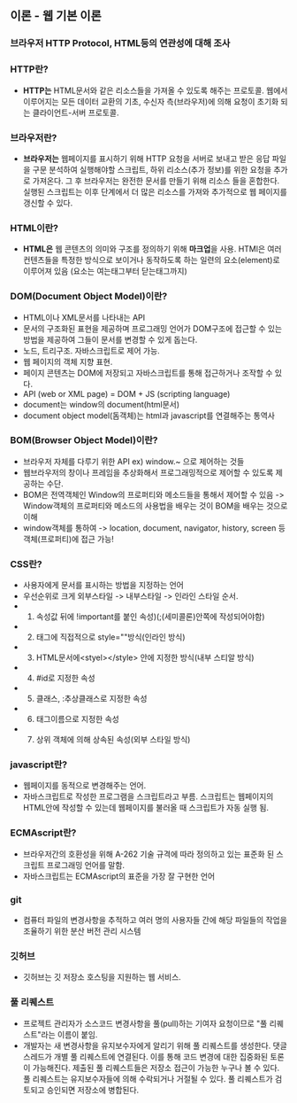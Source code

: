 ## 이론 - 웹 기본 이론
### 브라우저 HTTP Protocol, HTML등의 연관성에 대해 조사
### HTTP란?
- **HTTP는** HTML문서와 같은 리소스들을 가져올 수 있도록 해주는 프로토콜. 웹에서 이루어지는 모든 데이터 교환의 기초, 수신자 측(브라우저)에 의해 요청이 초기화 되는 클라이언트-서버 프로토콜.
### 브라우저란?
- **브라우저는** 웹페이지를 표시하기 위해 HTTP 요청을 서버로 보내고 받은 응답 파일을 구문 분석하여 실행해야할 스크립트, 하위 리소스(추가 정보)를 위한 요청을 추가로 가져온다. 그 후 브라우저는 완전한 문서를 만들기 위해 리소스 들을 혼합한다. 실행된 스크립트는 이후 단계에서 더 많은 리소스를 가져와 추가적으로 웹 페이지를 갱신할 수 있다.
### HTML이란?
- **HTML은** 웹 콘텐츠의 의미와 구조를 정의하기 위해 **마크업**을 사용. HTMl은 여러 컨텐츠들을 특정한 방식으로 보이거나 동작하도록 하는 일련의 요소(element)로 이루어져 있음 (요소는 여는태그부터 닫는태그까지)
### **DOM(Document Object Model)이란?**
- HTML이나 XML문서를 나타내는 API
- 문서의 구조화된 표현을 제공하며 프로그래밍 언어가 DOM구조에 접근할 수 있는 방법을 제공하여 그들이 문서를 변경할 수 있게 돕는다.
- 노드, 트리구조. 자바스크립트로 제어 가능.
- 웹 페이지의 객체 지향 표현.
- 페이지 콘텐츠는 DOM에 저장되고 자바스크립트를 통해 접근하거나 조작할 수 있다.
- API (web or XML page) = DOM + JS (scripting language)
- document는 window의 document(html문서)
- document object model(돔객체)는 html과 javascript를 연결해주는 통역사
### BOM(Browser Object Model)이란?
- 브라우저 자체를 다루기 위한 API
  ex) window.~ 으로 제어하는 것들
- 웹브라우저의 창이나 프레임을 추상화해서 프로그래밍적으로 제어할 수 있도록 제공하는 수단.
- BOM은 전역객체인 Window의 프로퍼티와 메소드들을 통해서 제어할 수 있음 -> Window객체의 프로퍼티와 메소드의 사용법을 배우는 것이 BOM을 배우는 것으로 이해
-  window객체를 통하여 -> location, document, navigator, history, screen 등  객체(프로퍼티)에 접근 가능!
### CSS란?
- 사용자에게 문서를 표시하는 방법을 지정하는 언어
- 우선순위로 크게 외부스타일 -> 내부스타일 -> 인라인 스타일 순서.
- 1. 속성값 뒤에 !important를 붙인 속성)(;(세미콜론)안쪽에 작성되어야함)
- 2. 태그에 직접적으로 style=""방식(인라인 방식)
- 3. HTML문서에\<styel\>\</style\> 안에 지정한 방식(내부 스티알 방식)
- 4. #id로 지정한 속성
- 5. 클래스, :추상클래스로 지정한 속성
- 6. 태그이름으로 지정한 속성
- 7. 상위 객체에 의해 상속된 속성(외부 스타일 방식)

### javascript란?
- 웹페이지를 동적으로 변경해주는 언어.
- 자바스크립트로 작성한 프로그램을 스크립트라고 부름. 스크립트는 웹페이지의 HTML안에 작성할 수 있는데 웹페이지를 불러올 때 스크립트가 자동 실행 됨.

### ECMAscript란?
- 브라우저간의 호환성을 위해 A-262 기술 규격에 따라 정의하고 있는 표준화 된 스크립트 프로그래밍 언어를 말함.
- 자바스크립트는 ECMAscript의 표준을 가장 잘 구현한 언어

### git
- 컴퓨터 파일의 변경사항을 추적하고 여러 명의 사용자들 간에 해당 파일들의 작업을 조율하기 위한 분산 버전 관리 시스템

### 깃허브
- 깃허브는 깃 저장소 호스팅을 지원하는 웹 서비스.

### 풀 리퀘스트
- 프로젝트 관리자가 소스코드 변경사항을 풀(pull)하는 기여자 요청이므로 "풀 리퀘스트"라는 이름이 붙임.
- 개발자는 새 변경사항을 유지보수자에게 알리기 위해 풀 리퀘스트를 생성한다. 댓글 스레드가 개별 풀 리퀘스트에 연결된다. 이를 통해 코드 변경에 대한 집중화된 토론이 가능해진다. 제출된 풀 리퀘스트들은 저장소 접근이 가능한 누구나 볼 수 있다. 풀 리퀘스트는 유지보수자들에 의해 수락되거나 거절될 수 있다. 풀 리퀘스트가 검토되고 승인되면 저장소에 병합된다.
